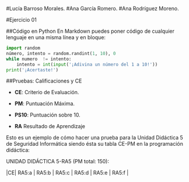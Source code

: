 #Lucía Barroso Morales.
#Ana García Romero.
#Ana Rodríguez Moreno.

#Ejercicio 01

##Código en Python
En Markdown puedes poner código de cualquier lenguaje en una misma línea y en bloque:

```python
import random
número, intento = random.randint(1, 10), 0
while numero  != intento:
    intento = int(input('¡Adivina un número del 1 a 10!'))
print('¡Acertaste!')
```
##Pruebas: Calificaciones y CE

* **CE**: Criterio de Evaluación.

* **PM**: Puntuación Máxima.

* **PS10**: Puntuación sobre 10.

* **RA** Resultado de Aprendizaje

Esto es un ejemplo de cómo hacer una prueba para la Unidad Didáctica 5 de Seguridad Informática siendo ésta su tabla CE-PM en la programación didáctica:

UNIDAD DIDÁCTICA 5-RA5 (PM total: 150):

|CE| RA5:a | RA5:b | RA5:c | RA5:d | RA5:e | RA5:f |



